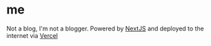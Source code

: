 # me

Not a blog, I'm not a blogger. Powered by [NextJS](https://nextjs.org) and
deployed to the internet via [Vercel](https://vercel.com)
